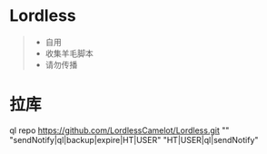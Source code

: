 # Lordless
> * 自用 
> * 收集羊毛脚本    
> * 请勿传播  

# **拉库**  
ql repo https://github.com/LordlessCamelot/Lordless.git "" "sendNotify|ql|backup|expire|HT|USER" "HT|USER|ql|sendNotify"
